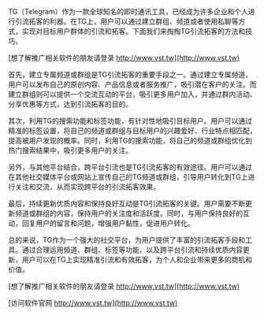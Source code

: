 TG（Telegram）作为一款全球知名的即时通讯工具，已经成为许多企业和个人进行引流拓客的利器。在TG上，用户可以通过建立群组、频道或者使用私聊等方式，实现对目标用户群体的引流和拓客。下面我们来掏掏TG引流拓客的方法和技巧。

[想了解推广相关软件的朋友请登录 http://www.vst.tw](http://www.vst.tw)

首先，建立专属频道或群组是TG引流拓客的重要手段之一。通过建立专属频道，用户可以发布自己的原创内容、产品信息或者服务推广，吸引潜在客户的关注。而建立群组则可以提供一个交流互动的平台，吸引更多用户加入，并通过群内活动、分享优惠等方式，达到引流拓客的目的。

其次，利用TG的搜索功能和标签功能，有针对性地吸引目标用户。用户可以通过精准的标签设置，将自己的频道或群组与目标用户的兴趣爱好、行业特点相匹配，提高被用户发现的概率。同时，利用TG的搜索功能，将自己的频道或群组优化到热门搜索结果中，吸引更多用户的关注。

另外，与其他平台结合，跨平台引流也是TG引流拓客的有效途径。用户可以通过在其他社交媒体平台或网站上宣传自己的TG频道或群组，引导用户转化到TG上进行关注和交流，从而实现跨平台的引流拓客效果。

最后，持续更新优质内容和保持良好互动是TG引流拓客的关键。用户需要不断更新频道或群组的内容，保持用户的关注度和活跃度。同时，与用户保持良好的互动，回复用户的留言和问题，增强用户黏性，促进用户转化。

总的来说，TG作为一个强大的社交平台，为用户提供了丰富的引流拓客手段和工具。通过合理运用频道、群组、标签等功能，以及跨平台引流和持续优质内容更新，用户可以在TG上实现精准引流和有效拓客，为个人和企业带来更多的商机和价值。

[想了解推广相关软件的朋友请登录 http://www.vst.tw](http://www.vst.tw)


[访问软件官网 http://www.vst.tw](http://www.vst.tw)

